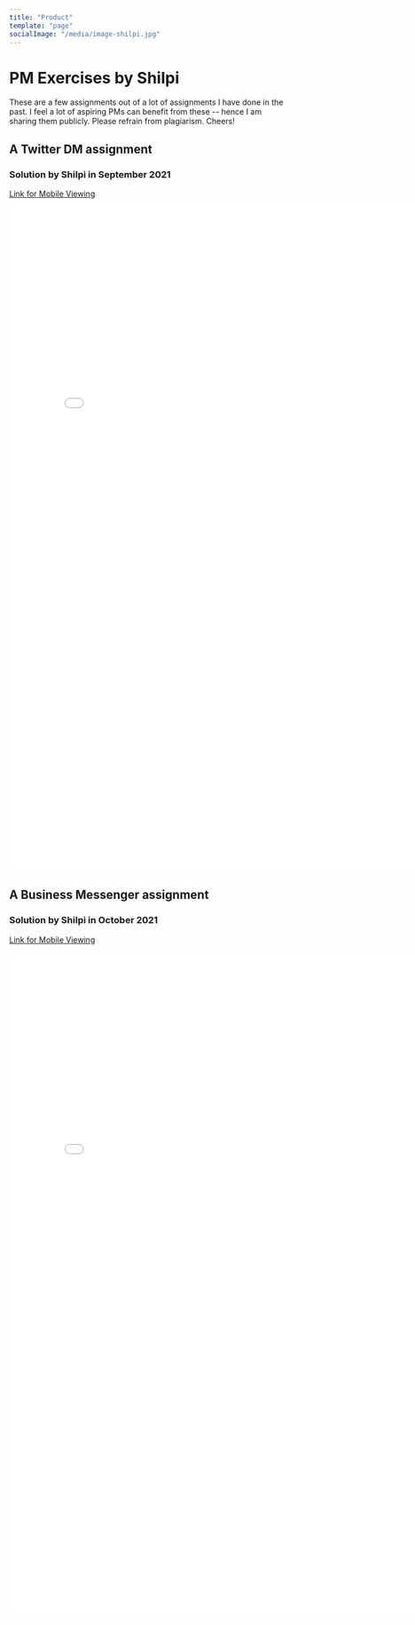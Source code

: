 ```yaml
---
title: "Product"
template: "page"
socialImage: "/media/image-shilpi.jpg"
---
```


<!-- <h2>Sima Aunty Lite : Helps people get a match <3 </h2> -->
<!-- <h2><a href="https://forms.gle/SvESLTbTx5cfmekj7" target="_blank">
Fill the form if you're single and open to meet matches</a></h2> -->

<h1> PM Exercises by Shilpi</h1>
<p> These are a few assignments out of a lot of assignments I have done in the past. I feel a lot of aspiring PMs can benefit from these -- hence I am sharing them publicly. Please refrain from plagiarism. Cheers! </p>

<h2> A Twitter DM assignment </h2> 
<h3>Solution by Shilpi in September 2021 </h3>


[Link for Mobile Viewing](https://drive.google.com/file/d/1_GbMJxnIhLyww6dCgEyYNgsgscDMEFem/view?usp=sharing)

<embed src="/pm_exercise/1Shilpi_PM_Exericse_Solution_Twitter_October_2021.pdf" width="800px" height="1200px" />

<h2> A Business Messenger assignment </h2>
<h3>Solution by Shilpi in October 2021 </h3>


[Link for Mobile Viewing](https://drive.google.com/file/d/1RQD-XQobinPPHaGVQeL957sximawrHPP/view?usp=drive_link)

<embed src="/pm_exercise/2Shilpi_PM_Exericse_Solution_BM_October_2021.pdf" width="800px" height="1200px" />

